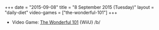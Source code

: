 +++
date = "2015-09-08"
title = "8 September 2015 (Tuesday)"
layout = "daily-diet"
video-games = ["the-wonderful-101"]
+++

<ul>
<li class="entry Video Game">Video Game: <a href="/video-games/the-wonderful-101">The Wonderful 101</a> {WiiU} /b/</li>
</ul>
